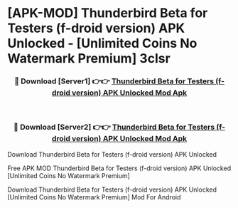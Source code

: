 # [APK-MOD] Thunderbird Beta for Testers (f-droid version) APK Unlocked - [Unlimited Coins No Watermark Premium] 3clsr



<div align="center">
<h3>🔴 Download [Server1] 👉👉 <a href="https://momento.my/?title=Thunderbird_Beta_for_Testers_(f-droid_version)_APK_Unlocked">Thunderbird Beta for Testers (f-droid version) APK Unlocked Mod Apk</a></h3><br>

<h3>🔴 Download [Server2] 👉👉 <a href="https://momento.my/?title=Thunderbird_Beta_for_Testers_(f-droid_version)_APK_Unlocked">Thunderbird Beta for Testers (f-droid version) APK Unlocked Mod Apk</a></h3>
</div>



Download Thunderbird Beta for Testers (f-droid version) APK Unlocked 

Free APK MOD Thunderbird Beta for Testers (f-droid version) APK Unlocked [Unlimited Coins No Watermark Premium]

Download Thunderbird Beta for Testers (f-droid version) APK Unlocked [Unlimited Coins No Watermark Premium] Mod For Android

